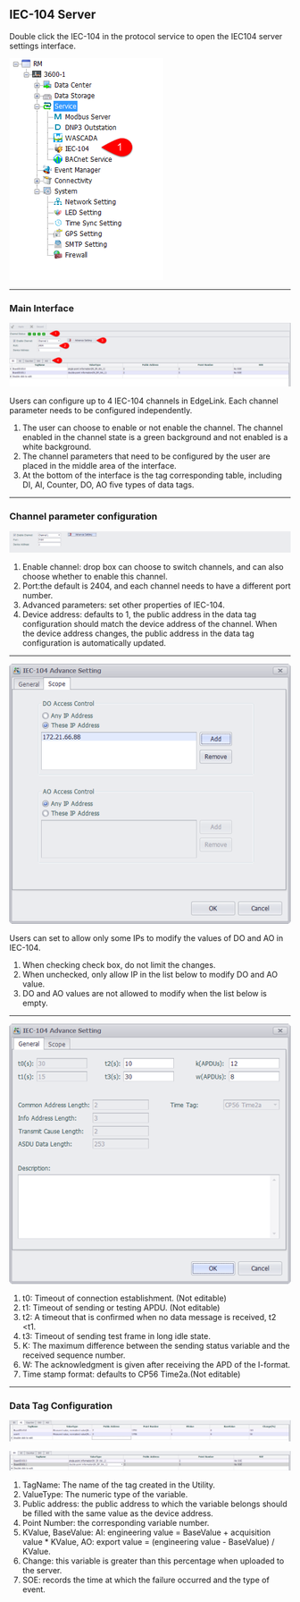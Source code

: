 ## IEC-104 Server

Double click the IEC-104 in the protocol service to open the IEC104 server settings interface.

![](IEC104_TreeNode.png)

----

### Main Interface

![](IEC104_Main.png)

Users can configure up to 4 IEC-104 channels in EdgeLink. Each channel parameter needs to be configured independently.

1. The user can choose to enable or not enable the channel. The channel enabled in the channel state is a green background and not enabled is a white background.
2. The channel parameters that need to be configured by the user are placed in the middle area of the interface.
3. At the bottom of the interface is the tag corresponding table, including DI, AI, Counter, DO, AO five types of data tags.

----

### Channel parameter configuration

![](IEC104_Mainport.png)

1. Enable channel: drop box can choose to switch channels, and can also choose whether to enable this channel.
2. Port:the default is 2404, and each channel needs to have a different port number.
3. Advanced parameters: set other properties of IEC-104.
4. Device address: defaults to 1, the public address in the data tag configuration should match the device address of the channel. When the device address changes, the public address in the data tag configuration is automatically updated.

---

![](IEC104_IPAccessList.png)

Users can set to allow only some IPs to modify the values of DO and AO in IEC-104.

1. When checking check box, do not limit the changes.
2. When unchecked, only allow IP in the list below to modify DO and AO value.
3. DO and AO values are not allowed to modify when the list below is empty.

---

![](IEC104_Protocol.png)

1. t0: Timeout of connection establishment. (Not editable)
2. t1: Timeout of sending or testing APDU. (Not editable)
3. t2: A timeout that is confirmed when no data message is received, t2 <t1.
4. t3: Timeout of sending test frame in long idle state.
5. K: The maximum difference between the sending status variable and the received sequence number.
6. W: The acknowledgment is given after receiving the APD of the I-format.
7. Time stamp format: defaults to CP56 Time2a.(Not editable)

---

### Data Tag Configuration

![](IEC104_Analog.png)

![](IEC104_Discrete.png)

1. TagName: The name of the tag created in the Utility.
2. ValueType: The numeric type of the variable.
3. Public address: the public address to which the variable belongs should be filled with the same value as the device address.
4. Point Number: the corresponding variable number.
6. KValue, BaseValue: AI: engineering value = BaseValue + acquisition value * KValue, AO: export value = (engineering value - BaseValue) / KValue.
7. Change: this variable is greater than this percentage when uploaded to the server.
8. SOE: records the time at which the failure occurred and the type of event.
